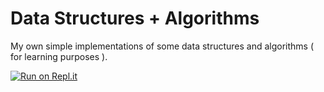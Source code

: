 # Data Structures + Algorithms

My own simple implementations of some data structures and algorithms ( for learning purposes ).

[![Run on Repl.it](https://replit.com/badge/)](https://replit.com/@oneminch/dsa?v=1#main.py)
